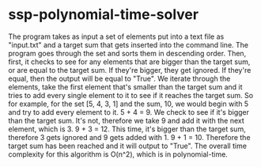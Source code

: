# ssp-polynomial-time-solver
The program takes as input a set of elements put into a text file as "input.txt" and a target sum that gets inserted into the command line. The program goes through the set and sorts them in descending order. Then, first, it checks to see for any elements that are bigger than the target sum, or are equal to the target sum. If they're bigger, they get ignored. If they're equal, then the output will be equal to "True". We iterate through the elements, take the first element that's smaller than the target sum and it tries to add every single element to it to see if it reaches the target sum. So for example, for the set [5, 4, 3, 1] and the sum, 10, we would begin with 5 and try to add every element to it. 5 + 4 = 9. We check to see if it's bigger than the target sum. It's not, therefore we take 9 and add it with the next element, which is 3. 9 + 3 = 12. This time, it's bigger than the target sum, therefore 3 gets ignored and 9 gets added with 1. 9 + 1 = 10. Therefore the target sum has been reached and it will output to "True". The overall time complexity for this algorithm is O(n^2), which is in polynomial-time.
